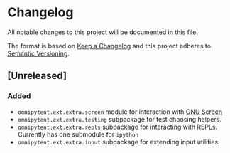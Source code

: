 # Changelog
All notable changes to this project will be documented in this file.

The format is based on [Keep a Changelog](http://keepachangelog.com/en/1.0.0/)
and this project adheres to [Semantic Versioning](http://semver.org/spec/v2.0.0.html).

## [Unreleased]

### Added
- `omnipytent.ext.extra.screen` module for interaction with [GNU Screen](https://www.gnu.org/software/screen/)
- `omnipytent.ext.extra.testing` subpackage for test choosing helpers.
- `omnipytent.ext.extra.repls` subpackage for interacting with REPLs. Currently has one submodule for `ipython`
- `omnipytent.ext.extra.input` subpackage for extending input utilities.
